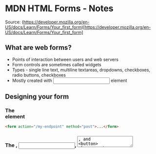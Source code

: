 # MDN HTML Forms - Notes

Source: (https://developer.mozilla.org/en-US/docs/Learn/Forms/Your_first_form)[https://developer.mozilla.org/en-US/docs/Learn/Forms/Your_first_form]

## What are web forms?

- Points of interaction between users and web servers
- Form controls are sometimes called widgets
- Types - single line text, multiline textareas, dropdowns, checkboxes, radio buttons, checkboxes
- Mostly created with [<input>](https://developer.mozilla.org/en-US/docs/Web/HTML/Element/input) element

## Designing your form

### The <form> element

```html
<form action="/my-endpoint" method="post">...</form>
```

### The <label>, <input>, <textarea>, and <button> elements

```html
<form action="/my-endpoint" method="post">
    <ul>
        <li>
            <label for="usernameId">Username:</label>
            <input id="usernameId" name="username" type="text" placeholder="Enter username..."/>
        </li>
        <li>
            <label for="emailId">Email:</label>
            <input id="emailId" name="useremail" type="email" placeholder="Enter email..."/>
        </li>
        <li>
            <label for="passwordId">Password:</label>
            <input id="passwordId" name="userpassword" type="password" placeholder="Enter password..."/>
        </li>
        <li>
            <label for="messageId">Message:</label>
            <textarea id="messageId" name="usermessage" placeholder="Enter message..."/>
        </li>
    </ul>

    <input type="submit">Submit</input>
    <button type="submit">Submit more</button>
    <button type="reset">Reset</button>
</form>
```
